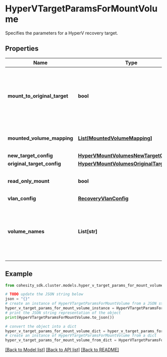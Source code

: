 # HyperVTargetParamsForMountVolume

Specifies the parameters for a HyperV recovery target.

## Properties

Name | Type | Description | Notes
------------ | ------------- | ------------- | -------------
**mount_to_original_target** | **bool** | Specifies whether to mount to the original target. If true, originalTargetConfig must be specified. If false, newTargetConfig must be specified. | 
**mounted_volume_mapping** | [**List[MountedVolumeMapping]**](MountedVolumeMapping.md) | Specifies the mapping of original volumes and mounted volumes | [optional] [readonly] 
**new_target_config** | [**HyperVMountVolumesNewTargetConfig**](HyperVMountVolumesNewTargetConfig.md) |  | [optional] 
**original_target_config** | [**HyperVMountVolumesOriginalTargetConfig**](HyperVMountVolumesOriginalTargetConfig.md) |  | [optional] 
**read_only_mount** | **bool** | Specifies whether to perform a read-only mount. Default is false. | [optional] 
**vlan_config** | [**RecoveryVlanConfig**](RecoveryVlanConfig.md) |  | [optional] 
**volume_names** | **List[str]** | Specifies the names of volumes that need to be mounted. If this is not specified then all volumes that are part of the source VM will be mounted on the target VM. | [optional] 

## Example

```python
from cohesity_sdk.cluster.models.hyper_v_target_params_for_mount_volume import HyperVTargetParamsForMountVolume

# TODO update the JSON string below
json = "{}"
# create an instance of HyperVTargetParamsForMountVolume from a JSON string
hyper_v_target_params_for_mount_volume_instance = HyperVTargetParamsForMountVolume.from_json(json)
# print the JSON string representation of the object
print(HyperVTargetParamsForMountVolume.to_json())

# convert the object into a dict
hyper_v_target_params_for_mount_volume_dict = hyper_v_target_params_for_mount_volume_instance.to_dict()
# create an instance of HyperVTargetParamsForMountVolume from a dict
hyper_v_target_params_for_mount_volume_from_dict = HyperVTargetParamsForMountVolume.from_dict(hyper_v_target_params_for_mount_volume_dict)
```
[[Back to Model list]](../README.md#documentation-for-models) [[Back to API list]](../README.md#documentation-for-api-endpoints) [[Back to README]](../README.md)


